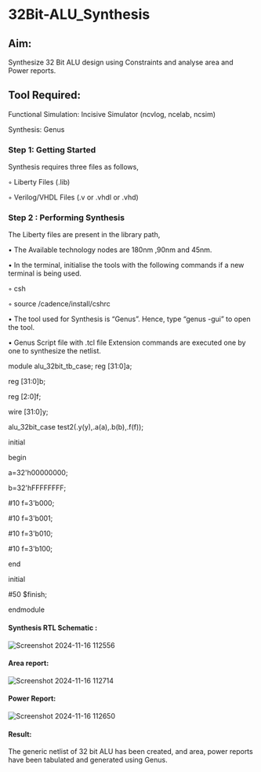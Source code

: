 # 32Bit-ALU_Synthesis

## Aim:

Synthesize 32 Bit ALU design using Constraints and analyse area and Power reports.

## Tool Required:

Functional Simulation: Incisive Simulator (ncvlog, ncelab, ncsim)

Synthesis: Genus

### Step 1: Getting Started

Synthesis requires three files as follows,

◦ Liberty Files (.lib)

◦ Verilog/VHDL Files (.v or .vhdl or .vhd)

### Step 2 : Performing Synthesis

The Liberty files are present in the library path,

• The Available technology nodes are 180nm ,90nm and 45nm.

• In the terminal, initialise the tools with the following commands if a new terminal is being
used.

◦ csh

◦ source /cadence/install/cshrc

• The tool used for Synthesis is “Genus”. Hence, type “genus -gui” to open the tool.

• Genus Script file with .tcl file Extension commands are executed one by one to synthesize the netlist.

module alu_32bit_tb_case;
reg [31:0]a;

reg [31:0]b;

reg [2:0]f;

wire [31:0]y;

alu_32bit_case test2(.y(y),.a(a),.b(b),.f(f));

initial

begin

a=32'h00000000;

b=32'hFFFFFFFF;

#10 f=3'b000;

#10 f=3'b001;

#10 f=3'b010;

#10 f=3'b100;

end

initial

#50 $finish;

endmodule

#### Synthesis RTL Schematic :
![Screenshot 2024-11-16 112556](https://github.com/user-attachments/assets/f628fcf7-377c-4e9f-a774-fdbe3eb0da1c)
#### Area report:
![Screenshot 2024-11-16 112714](https://github.com/user-attachments/assets/d31764bb-f1f4-4fd4-91ab-ca27bb6b22a6)
#### Power Report:
![Screenshot 2024-11-16 112650](https://github.com/user-attachments/assets/255428a0-5b92-491b-9d11-306cd84d895d)
#### Result: 

The generic netlist of 32 bit ALU  has been created, and area, power reports have been tabulated and generated using Genus.
